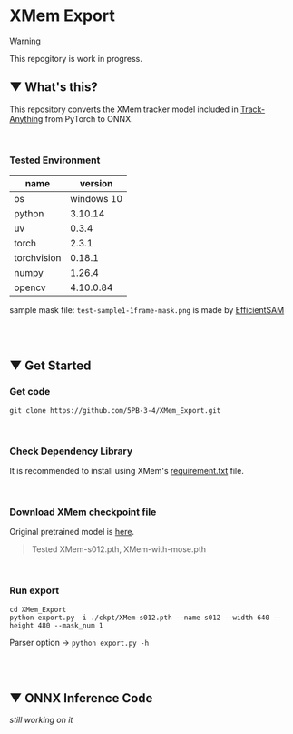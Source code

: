# XMem Export

> [!WARNING]
> This repogitory is work in progress.

## ▼ What's this?
This repository converts the XMem tracker model included in [Track-Anything](https://github.com/gaomingqi/Track-Anything/tree/master/tracker) from PyTorch to ONNX.

<br>

### Tested Environment
|name|version|
|----|-------|
|os|windows 10|
|python|3.10.14|
|uv|0.3.4|
|torch|2.3.1|
|torchvision|0.18.1|
|numpy|1.26.4|
|opencv|4.10.0.84|

sample mask file: ```test-sample1-1frame-mask.png``` is made by [EfficientSAM](https://github.com/opencv/opencv_zoo/tree/main/models/image_segmentation_efficientsam)


<br><br>


## ▼ Get Started
### Get code
```shell
git clone https://github.com/5PB-3-4/XMem_Export.git
```
<br>

### Check Dependency Library
It is recommended to install using XMem's [requirement.txt](https://github.com/hkchengrex/XMem/blob/main/requirements.txt) file.

<br>

### Download XMem checkpoint file
Original pretrained model is [here](https://github.com/hkchengrex/XMem/releases/tag/v1.0).

> Tested XMem-s012.pth, XMem-with-mose.pth

<br>

### Run export
```shell
cd XMem_Export
python export.py -i ./ckpt/XMem-s012.pth --name s012 --width 640 --height 480 --mask_num 1
```

Parser option ->
``` python export.py -h ```


<br><br>


## ▼ ONNX Inference Code
*still working on it*

